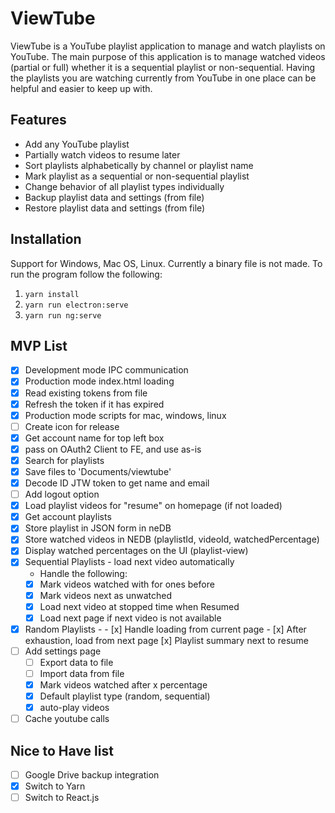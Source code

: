 # ViewTube

ViewTube is a YouTube playlist application to manage and watch playlists on YouTube. The main purpose of this application is to manage watched videos (partial or full) whether it is a sequential playlist or non-sequential. Having the playlists you are watching currently from YouTube in one place can be helpful and easier to keep up with.

## Features

- Add any YouTube playlist
- Partially watch videos to resume later
- Sort playlists alphabetically by channel or playlist name
- Mark playlist as a sequential or non-sequential playlist
- Change behavior of all playlist types individually
- Backup playlist data and settings (from file)
- Restore playlist data and settings (from file)

## Installation

Support for Windows, Mac OS, Linux. Currently a binary file is not made.
To run the program follow the following:

1. `yarn install`
1. `yarn run electron:serve`
1. `yarn run ng:serve`

## MVP List

- [x] Development mode IPC communication
- [x] Production mode index.html loading
- [x] Read existing tokens from file
- [x] Refresh the token if it has expired
- [x] Production mode scripts for mac, windows, linux
- [ ] Create icon for release
- [x] Get account name for top left box
- [x] pass on OAuth2 Client to FE, and use as-is
- [x] Search for playlists
- [x] Save files to 'Documents/viewtube'
- [x] Decode ID JTW token to get name and email
- [ ] Add logout option
- [x] Load playlist videos for "resume" on homepage (if not loaded)
- [x] Get account playlists
- [x] Store playlist in JSON form in neDB
- [x] Store watched videos in NEDB (playlistId, videoId, watchedPercentage)
- [x] Display watched percentages on the UI (playlist-view)
- [x] Sequential Playlists - load next video automatically
  - Handle the following:
  - [x] Mark videos watched with for ones before
  - [x] Mark videos next as unwatched
  - [x] Load next video at stopped time when Resumed
  - [x] Load next page if next video is not available
- [x] Random Playlists - - [x] Handle loading from current page - [x] After exhaustion, load from next page
      [x] Playlist summary next to resume
- [ ] Add settings page
  - [ ] Export data to file
  - [ ] Import data from file
  - [x] Mark videos watched after x percentage
  - [x] Default playlist type (random, sequential)
  - [x] auto-play videos
- [ ] Cache youtube calls

## Nice to Have list

- [ ] Google Drive backup integration
- [x] Switch to Yarn
- [ ] Switch to React.js
